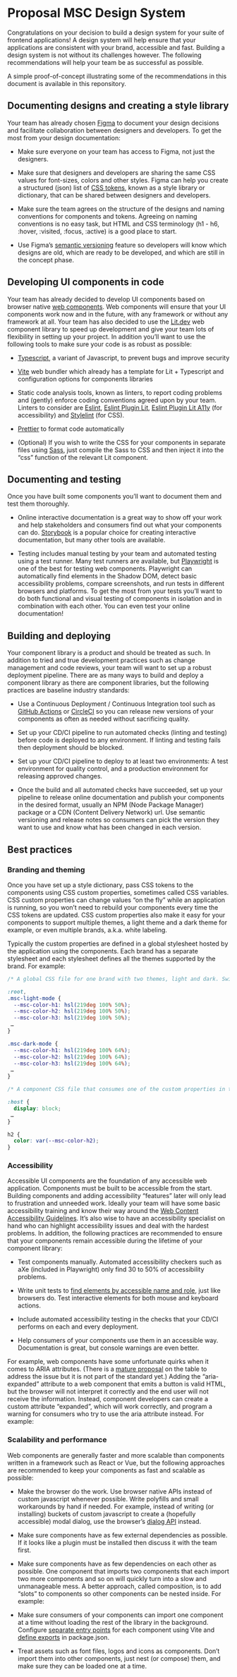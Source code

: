 # Proposal MSC Design System

Congratulations on your decision to build a design system for your suite of frontend applications\! A design system will help ensure that your applications are consistent with your brand, accessible and fast. Building a design system is not without its challenges however. The following recommendations will help your team be as successful as possible. 

A simple proof-of-concept illustrating some of the recommendations in this document is available in this reponsitory.

## Documenting designs and creating a style library

Your team has already chosen [Figma](https://www.figma.com/) to document your design decisions and facilitate collaboration between designers and developers. To get the most from your design documentation:

* Make sure everyone on your team has access to Figma, not just the designers.

* Make sure that designers and developers are sharing the same CSS values for font-sizes, colors and other styles. Figma can help you create a structured (json) list of [CSS tokens](https://docs.tokens.studio/), known as a style library or dictionary, that can be shared between designers and developers. 

* Make sure the team agrees on the structure of the designs and naming conventions for components and tokens. Agreeing on naming conventions is no easy task, but HTML and CSS terminology (h1 \- h6, :hover, :visited, :focus, :active) is a good place to start.

* Use Figma’s [semantic versioning](https://www.figma.com/community/plugin/1046106377087666849/semantic-versioning) feature so developers will know which designs are old, which are ready to be developed, and which are still in the concept phase.

## Developing UI components in code

Your team has already decided to develop UI components based on browser native [web components](https://developer.mozilla.org/en-US/docs/Web/API/Web_components). Web components will ensure that your UI components work now and in the future, with any framework or without any framework at all. Your team has also decided to use the [Lit.dev](https://lit.dev/) web component library to speed up development and give your team lots of flexibility in setting up your project. In addition you’ll want to use the following tools to make sure your code is as robust as possible:

* [Typescript](https://www.typescriptlang.org/), a variant of Javascript, to prevent bugs and improve security

* [Vite](https://vitejs.dev/) web bundler which already has a template for Lit \+ Typescript and configuration options for components libraries

* Static code analysis tools, known as linters, to report coding problems and (gently) enforce coding conventions agreed upon by your team. Linters to consider are [Eslint](https://eslint.org/), [Eslint Plugin Lit](https://www.npmjs.com/package/eslint-plugin-lit), [Eslint Plugin Lit A11y](https://www.npmjs.com/package/eslint-plugin-lit-a11y) (for accessibility) and [Stylelint](https://www.npmjs.com/package/stylelint) (for CSS).

* [Prettier](https://prettier.io/) to format code automatically

* (Optional) If you wish to write the CSS for your components in separate files using [Sass](https://sass-lang.com/), just compile the Sass to CSS and then inject it into the “css” function of the relevant Lit component.

## Documenting and testing

Once you have built some components you’ll want to document them and test them thoroughly. 

* Online interactive documentation is a great way to show off your work and help stakeholders and consumers find out what your components can do. [Storybook](https://storybook.js.org/docs) is a popular choice for creating interactive documentation, but many other tools are available.

* Testing includes manual testing by your team and automated testing using a test runner. Many test runners are available, but [Playwright](https://playwright.dev/) is one of the best for testing web components. Playwright can automatically find elements in the Shadow DOM, detect basic accessibility problems, compare screenshots, and run tests in different browsers and platforms. To get the most from your tests you’ll want to do both functional and visual testing of components in isolation and in combination with each other. You can even test your online documentation\!

## Building and deploying

Your component library is a product and should be treated as such. In addition to tried and true development practices such as change management and code reviews, your team will want to set up a robust deployment pipeline. There are as many ways to build and deploy a component library as there are component libraries, but the following practices are baseline industry standards:

* Use a Continuous Deployment / Continuous Integration tool such as [GitHub Actions](https://docs.github.com/en/actions) or [CircleCI](https://circleci.com/) so you can release new versions of your components as often as needed without sacrificing quality.

* Set up your CD/CI pipeline to run automated checks (linting and testing) before code is deployed to any environment. If linting and testing fails then deployment should be blocked.

* Set up your CD/CI pipeline to deploy to at least two environments: A test environment for quality control, and a production environment for releasing approved changes.

* Once the build and all automated checks have succeeded, set up your pipeline to release online documentation and publish your components in the desired format, usually an NPM (Node Package Manager) package or a CDN (Content Delivery Network) url. Use semantic versioning and release notes so consumers can pick the version they want to use and know what has been changed in each version.

## Best practices

### Branding and theming

Once you have set up a style dictionary, pass CSS tokens to the components using CSS custom properties, sometimes called CSS variables. CSS custom properties can change values “on the fly” while an application is running, so you won’t need to rebuild your components every time the CSS tokens are updated. CSS custom properties also make it easy for your components to support multiple themes, a light theme and a dark theme for example, or even multiple brands, a.k.a. white labeling. 

Typically the custom properties are defined in a global stylesheet hosted by the application using the components. Each brand has a separate stylesheet and each stylesheet defines all the themes supported by the brand. For example:

```css
/* A global CSS file for one brand with two themes, light and dark. Switching themes is just matter of switching classes on an html element. */

:root,
.msc-light-mode {
  --msc-color-h1: hsl(219deg 100% 50%);
  --msc-color-h2: hsl(219deg 100% 50%);
  --msc-color-h3: hsl(219deg 100% 50%);
 …
}

.msc-dark-mode {
  --msc-color-h1: hsl(219deg 100% 64%);
  --msc-color-h2: hsl(219deg 100% 64%);
  --msc-color-h3: hsl(219deg 100% 64%);
 …
}

/* A component CSS file that consumes one of the custom properties in the global CSS file. The component does not need to be rebuilt when the theme changes. */

:host {
  display: block;
 …
}

h2 {
  color: var(--msc-color-h2);
}
```

### Accessibility

Accessible UI components are the foundation of any accessible web application. Components must be built to be accessible from the start. Building components and adding accessibility “features” later will only lead to frustration and unneeded work. Ideally your team will have some basic accessibility training and know their way around the [Web Content Accessibility Guidelines](https://www.w3.org/WAI/standards-guidelines/wcag/). It’s also wise to have an accessibility specialist on hand who can highlight accessibility issues and deal with the hardest problems. In addition, the following practices are recommended to ensure that your components remain accessible during the lifetime of your component library:

* Test components manually. Automated accessibility checkers such as aXe (included in Playwright) only find 30 to 50% of accessibility problems. 

* Write unit tests to [find elements by accessible name and role](https://playwright.dev/docs/api/class-framelocator#frame-locator-get-by-role), just like browsers do. Test interactive elements for both mouse and keyboard actions.

* Include automated accessibility testing in the checks that your CD/CI performs on each and every deployment.

* Help consumers of your components use them in an accessible way. Documentation is great, but console warnings are even better.

For example, web components have some unfortunate quirks when it comes to ARIA attributes. (There is a [mature proposal](https://github.com/WICG/webcomponents/blob/gh-pages/proposals/reference-target-explainer.md) on the table to address the issue but it is not part of the standard yet.) Adding the “aria-expanded” attribute to a web component that emits a button is valid HTML, but the browser will not interpret it correctly and the end user will not receive the information. Instead, component developers can create a custom attribute “expanded”, which will work correctly, and program a warning for consumers who try to use the aria attribute instead. For example:

### Scalability and performance

Web components are generally faster and more scalable than components written in a framework such as React or Vue, but the following approaches are recommended to keep your components as fast and scalable as possible: 

* Make the browser do the work. Use browser native APIs instead of custom javascript whenever possible. Write polyfills and small workarounds by hand if needed. For example, instead of writing (or installing) buckets of custom javascript to create a (hopefully accessible) modal dialog, use the browser’s [dialog API](https://developer.mozilla.org/en-US/docs/Web/HTML/Element/dialog) instead.

* Make sure components have as few external dependencies as possible. If it looks like a plugin must be installed then discuss it with the team first.

* Make sure components have as few dependencies on each other as possible. One component that imports two components that each import two more components and so on will quickly turn into a slow and unmanageable mess. A better approach, called composition, is to add “slots” to components so other components can be nested inside. For example:

* Make sure consumers of your components can import one component at a time without loading the rest of the library in the background. Configure [separate entry points](https://vitejs.dev/guide/build.html#library-mode) for each component using Vite and [define exports](https://nodejs.org/api/packages.html#subpath-exports) in package.json.

* Treat assets such as font files, logos and icons as components. Don’t import them into other components, just nest (or compose) them, and make sure they can be loaded one at a time. 

